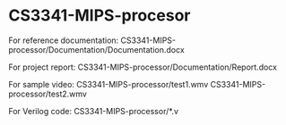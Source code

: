 # CS3341-MIPS-procesor

For reference documentation:
    CS3341-MIPS-processor/Documentation/Documentation.docx

For project report:
    CS3341-MIPS-processor/Documentation/Report.docx

For sample video:
    CS3341-MIPS-processor/test1.wmv
    CS3341-MIPS-processor/test2.wmv

For Verilog code:
	CS3341-MIPS-processor/*.v
